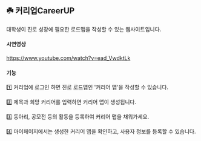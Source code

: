 ## ☘️ 커리업CareerUP
대학생이 진로 성장에 필요한 로드맵을 작성할 수 있는 웹사이트입니다. 
#### 시연영상
https://www.youtube.com/watch?v=ead_VwdktLk
#### 기능
1️⃣ 커리업에 로그인 하면 진로 로드맵인 '커리어 맵'을 작성할 수 있습니다.

2️⃣ 제목과 희망 커리어를 입력하면 커리어 맵이 생성됩니다.

3️⃣ 동아리, 공모전 등의 활동을 등록하여 커리어 맵을 채워가세요.

4️⃣ 마이페이지에서는 생성한 커리어 맵을 확인하고, 사용자 정보를 등록할 수 있습니다.
